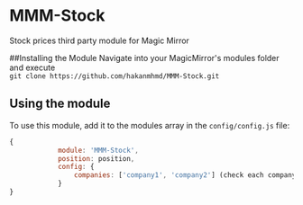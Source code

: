 # MMM-Stock
Stock prices third party module for Magic Mirror

##Installing the Module
Navigate into your MagicMirror's modules folder and execute <br>
`git clone https://github.com/hakanmhmd/MMM-Stock.git`
## Using the module

To use this module, add it to the modules array in the `config/config.js` file:
````javascript
{
    		module: 'MMM-Stock',
    		position: position,
    		config: {
    			companies: ['company1', 'company2'] (check each company's ticker symbol in yahoo finance)
    		}
}
````

